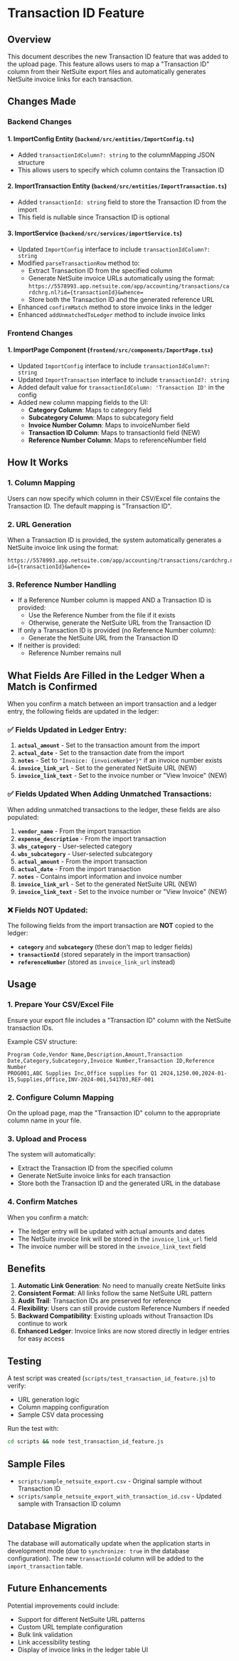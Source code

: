 # Transaction ID Feature

## Overview

This document describes the new Transaction ID feature that was added to the upload page. This feature allows users to map a "Transaction ID" column from their NetSuite export files and automatically generates NetSuite invoice links for each transaction.

## Changes Made

### Backend Changes

#### 1. ImportConfig Entity (`backend/src/entities/ImportConfig.ts`)
- Added `transactionIdColumn?: string` to the columnMapping JSON structure
- This allows users to specify which column contains the Transaction ID

#### 2. ImportTransaction Entity (`backend/src/entities/ImportTransaction.ts`)
- Added `transactionId: string` field to store the Transaction ID from the import
- This field is nullable since Transaction ID is optional

#### 3. ImportService (`backend/src/services/importService.ts`)
- Updated `ImportConfig` interface to include `transactionIdColumn?: string`
- Modified `parseTransactionRow` method to:
  - Extract Transaction ID from the specified column
  - Generate NetSuite invoice URLs automatically using the format:
    `https://5578993.app.netsuite.com/app/accounting/transactions/cardchrg.nl?id={transactionId}&whence=`
  - Store both the Transaction ID and the generated reference URL
- Enhanced `confirmMatch` method to store invoice links in the ledger
- Enhanced `addUnmatchedToLedger` method to include invoice links

### Frontend Changes

#### 1. ImportPage Component (`frontend/src/components/ImportPage.tsx`)
- Updated `ImportConfig` interface to include `transactionIdColumn?: string`
- Updated `ImportTransaction` interface to include `transactionId?: string`
- Added default value for `transactionIdColumn: 'Transaction ID'` in the config
- Added new column mapping fields to the UI:
  - **Category Column**: Maps to category field
  - **Subcategory Column**: Maps to subcategory field  
  - **Invoice Number Column**: Maps to invoiceNumber field
  - **Transaction ID Column**: Maps to transactionId field (NEW)
  - **Reference Number Column**: Maps to referenceNumber field

## How It Works

### 1. Column Mapping
Users can now specify which column in their CSV/Excel file contains the Transaction ID. The default mapping is "Transaction ID".

### 2. URL Generation
When a Transaction ID is provided, the system automatically generates a NetSuite invoice link using the format:
```
https://5578993.app.netsuite.com/app/accounting/transactions/cardchrg.nl?id={transactionId}&whence=
```

### 3. Reference Number Handling
- If a Reference Number column is mapped AND a Transaction ID is provided:
  - Use the Reference Number from the file if it exists
  - Otherwise, generate the NetSuite URL from the Transaction ID
- If only a Transaction ID is provided (no Reference Number column):
  - Generate the NetSuite URL from the Transaction ID
- If neither is provided:
  - Reference Number remains null

## What Fields Are Filled in the Ledger When a Match is Confirmed

When you confirm a match between an import transaction and a ledger entry, the following fields are updated in the ledger:

### ✅ **Fields Updated in Ledger Entry:**

1. **`actual_amount`** - Set to the transaction amount from the import
2. **`actual_date`** - Set to the transaction date from the import  
3. **`notes`** - Set to `"Invoice: {invoiceNumber}"` if an invoice number exists
4. **`invoice_link_url`** - Set to the generated NetSuite URL (NEW)
5. **`invoice_link_text`** - Set to the invoice number or "View Invoice" (NEW)

### ✅ **Fields Updated When Adding Unmatched Transactions:**

When adding unmatched transactions to the ledger, these fields are also populated:
1. **`vendor_name`** - From the import transaction
2. **`expense_description`** - From the import transaction
3. **`wbs_category`** - User-selected category
4. **`wbs_subcategory`** - User-selected subcategory
5. **`actual_amount`** - From the import transaction
6. **`actual_date`** - From the import transaction
7. **`notes`** - Contains import information and invoice number
8. **`invoice_link_url`** - Set to the generated NetSuite URL (NEW)
9. **`invoice_link_text`** - Set to the invoice number or "View Invoice" (NEW)

### ❌ **Fields NOT Updated:**

The following fields from the import transaction are **NOT** copied to the ledger:
- **`category`** and **`subcategory`** (these don't map to ledger fields)
- **`transactionId`** (stored separately in the import transaction)
- **`referenceNumber`** (stored as `invoice_link_url` instead)

## Usage

### 1. Prepare Your CSV/Excel File
Ensure your export file includes a "Transaction ID" column with the NetSuite transaction IDs.

Example CSV structure:
```csv
Program Code,Vendor Name,Description,Amount,Transaction Date,Category,Subcategory,Invoice Number,Transaction ID,Reference Number
PROG001,ABC Supplies Inc,Office supplies for Q1 2024,1250.00,2024-01-15,Supplies,Office,INV-2024-001,541703,REF-001
```

### 2. Configure Column Mapping
On the upload page, map the "Transaction ID" column to the appropriate column name in your file.

### 3. Upload and Process
The system will automatically:
- Extract the Transaction ID from the specified column
- Generate NetSuite invoice links for each transaction
- Store both the Transaction ID and the generated URL in the database

### 4. Confirm Matches
When you confirm a match:
- The ledger entry will be updated with actual amounts and dates
- The NetSuite invoice link will be stored in the `invoice_link_url` field
- The invoice number will be stored in the `invoice_link_text` field

## Benefits

1. **Automatic Link Generation**: No need to manually create NetSuite links
2. **Consistent Format**: All links follow the same NetSuite URL pattern
3. **Audit Trail**: Transaction IDs are preserved for reference
4. **Flexibility**: Users can still provide custom Reference Numbers if needed
5. **Backward Compatibility**: Existing uploads without Transaction IDs continue to work
6. **Enhanced Ledger**: Invoice links are now stored directly in ledger entries for easy access

## Testing

A test script was created (`scripts/test_transaction_id_feature.js`) to verify:
- URL generation logic
- Column mapping configuration
- Sample CSV data processing

Run the test with:
```bash
cd scripts && node test_transaction_id_feature.js
```

## Sample Files

- `scripts/sample_netsuite_export.csv` - Original sample without Transaction ID
- `scripts/sample_netsuite_export_with_transaction_id.csv` - Updated sample with Transaction ID column

## Database Migration

The database will automatically update when the application starts in development mode (due to `synchronize: true` in the database configuration). The new `transactionId` column will be added to the `import_transaction` table.

## Future Enhancements

Potential improvements could include:
- Support for different NetSuite URL patterns
- Custom URL template configuration
- Bulk link validation
- Link accessibility testing
- Display of invoice links in the ledger table UI 